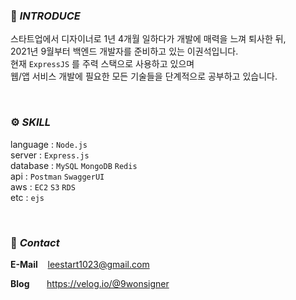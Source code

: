 ### 🤔 *INTRODUCE*

스타트업에서 디자이너로 1년 4개월 일하다가 개발에 매력을 느껴 퇴사한 뒤, <br>
2021년 9월부터 백엔드 개발자를 준비하고 있는 이권석입니다. <br>
현재 `ExpressJS` 를 주력 스택으로 사용하고 있으며 <br>
웹/앱 서비스 개발에 필요한 모든 기술들을 단계적으로 공부하고 있습니다.

<br>

### ⚙ *SKILL*

language : `Node.js`  <br>
server : `Express.js`  <br>
database : `MySQL` `MongoDB` `Redis` <br>
api : `Postman` `SwaggerUI` <br>
aws : `EC2` `S3` `RDS` <br>
etc : `ejs`

<br>

### 👋 *Contact*

**E-Mail** &nbsp;&nbsp; leestart1023@gmail.com

**Blog** &nbsp;&nbsp;&nbsp;&nbsp;&nbsp; https://velog.io/@9wonsigner
